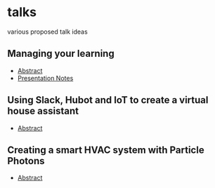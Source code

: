 # talks
various proposed talk ideas

## Managing your learning

* [Abstract](https://github.com/YashdalfTheGray/talks/blob/master/learning/README.md)
* [Presentation Notes](https://github.com/YashdalfTheGray/talks/blob/master/learning/notes.md)

## Using Slack, Hubot and IoT to create a virtual house assistant

* [Abstract](https://github.com/YashdalfTheGray/talks/blob/master/assistant/README.md)

## Creating a smart HVAC system with Particle Photons

* [Abstract](https://github.com/YashdalfTheGray/talks/blob/master/hvac/README.md)
